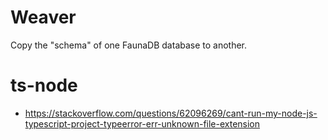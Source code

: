 # Weaver
Copy the "schema" of one FaunaDB database to another.

# ts-node
* https://stackoverflow.com/questions/62096269/cant-run-my-node-js-typescript-project-typeerror-err-unknown-file-extension
